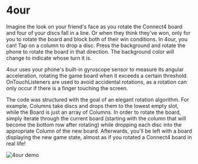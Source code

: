 # 4our

Imagine the look on your friend's face as you rotate the Connect4 board and four of your discs fall in a line. Or when they think they've won, only for you to rotate the board and block both of their win conditions. In 4our, you can! Tap on a column to drop a disc. Press the background and rotate the phone to rotate the board in that direction. The background color will change to indicate whose turn it is.

4our uses your phone's built-in gyroscope sensor to measure its angular acceleration, rotating the game board when it exceeds a certain threshold. OnTouchListeners are used to avoid accidental rotations, as a rotation can only occur if there is a finger touching the screen. 

The code was structured with the goal of an elegant rotation algorithm. For example, Columns take discs and drops them to the lowest empty slot, while the Board is just an array of Columns. In order to rotate the board, simply iterate through the current board (starting with the column that will become the bottom row after rotating) while dropping each disc into the appropriate Column of the new board. Afterwards, you'll be left with a board displaying the new game state, almost as if you rotated a Connect4 board in real life!

![4our demo](4our_demo.gif)
